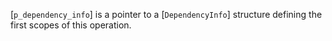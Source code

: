 [`p_dependency_info`] is a pointer to a [`DependencyInfo`] structure
defining the first scopes of this operation.